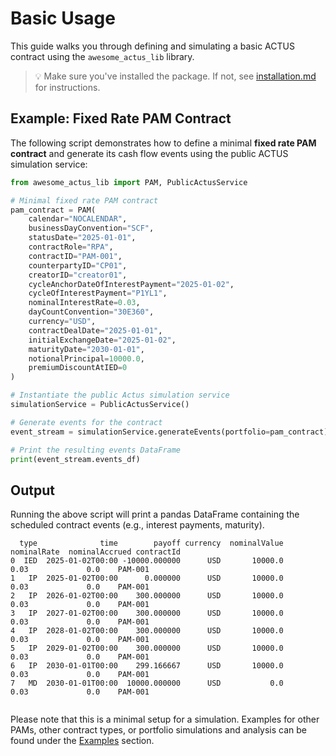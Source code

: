# Basic Usage

This guide walks you through defining and simulating a basic ACTUS contract using the `awesome_actus_lib` library.

> 💡 Make sure you've installed the package. If not, see [installation.md](./installation.md) for instructions.

## Example: Fixed Rate PAM Contract

The following script demonstrates how to define a minimal **fixed rate PAM contract** and generate its cash flow events using the public ACTUS simulation service:

```python
from awesome_actus_lib import PAM, PublicActusService

# Minimal fixed rate PAM contract
pam_contract = PAM(
    calendar="NOCALENDAR",
    businessDayConvention="SCF",
    statusDate="2025-01-01",
    contractRole="RPA",
    contractID="PAM-001",
    counterpartyID="CP01",
    creatorID="creator01",
    cycleAnchorDateOfInterestPayment="2025-01-02",
    cycleOfInterestPayment="P1YL1",
    nominalInterestRate=0.03,
    dayCountConvention="30E360",
    currency="USD",
    contractDealDate="2025-01-01",
    initialExchangeDate="2025-01-02",
    maturityDate="2030-01-01",
    notionalPrincipal=10000.0,
    premiumDiscountAtIED=0
)

# Instantiate the public Actus simulation service
simulationService = PublicActusService()

# Generate events for the contract
event_stream = simulationService.generateEvents(portfolio=pam_contract)

# Print the resulting events DataFrame
print(event_stream.events_df)
```
## Output

Running the above script will print a pandas DataFrame containing the scheduled contract events (e.g., interest payments, maturity).

```text
  type              time        payoff currency  nominalValue  nominalRate  nominalAccrued contractId
0  IED  2025-01-02T00:00 -10000.000000      USD       10000.0         0.03             0.0    PAM-001
1   IP  2025-01-02T00:00      0.000000      USD       10000.0         0.03             0.0    PAM-001
2   IP  2026-01-02T00:00    300.000000      USD       10000.0         0.03             0.0    PAM-001
3   IP  2027-01-02T00:00    300.000000      USD       10000.0         0.03             0.0    PAM-001
4   IP  2028-01-02T00:00    300.000000      USD       10000.0         0.03             0.0    PAM-001
5   IP  2029-01-02T00:00    300.000000      USD       10000.0         0.03             0.0    PAM-001
6   IP  2030-01-01T00:00    299.166667      USD       10000.0         0.03             0.0    PAM-001
7   MD  2030-01-01T00:00  10000.000000      USD           0.0         0.03             0.0    PAM-001


```

Please note that this is a minimal setup for a simulation. Examples for other PAMs, other contract types, or portfolio simulations and analysis can be found under the [Examples](../examples/basic-contract-types/example_PAM.md) section.
